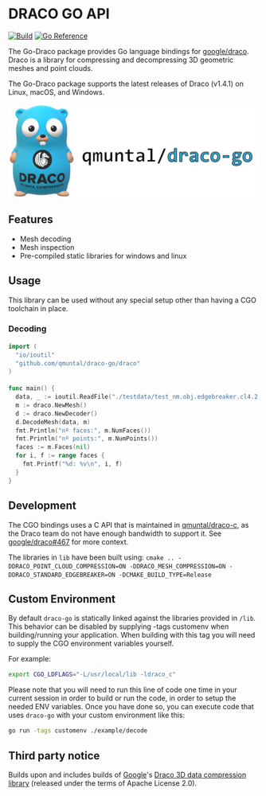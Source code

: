 # DRACO GO API

[![Build](https://github.com/qmuntal/draco-go/actions/workflows/test.yml/badge.svg)](https://github.com/qmuntal/draco-go/actions/workflows/test.yml)
[![Go Reference](https://pkg.go.dev/badge/github.com/qmuntal/draco-go/draco.svg)](https://pkg.go.dev/github.com/qmuntal/draco-go/draco)

The Go-Draco package provides Go language bindings for [google/draco](https://github.com/google/draco). Draco is a library for compressing and decompressing 3D geometric meshes and point clouds.

The Go-Draco package supports the latest releases of Draco (v1.4.1) on Linux, macOS, and Windows.

<p align="center"><img width="640" src="./assets/logo.png" alt="Gopher Draco"></p>

## Features

- Mesh decoding
- Mesh inspection
- Pre-compiled static libraries for windows and linux

## Usage

This library can be used without any special setup other than having a CGO toolchain in place.

### Decoding

```go
import (
  "io/ioutil"
  "github.com/qmuntal/draco-go/draco"
)

func main() {
  data, _ := ioutil.ReadFile("./testdata/test_nm.obj.edgebreaker.cl4.2.2.drc")
  m := draco.NewMesh()
  d := draco.NewDecoder()
  d.DecodeMesh(data, m)
  fmt.Println("nº faces:", m.NumFaces())
  fmt.Println("nº points:", m.NumPoints())
  faces := m.Faces(nil)
  for i, f := range faces {
    fmt.Printf("%d: %v\n", i, f)
  }
}
```

## Development

The CGO bindings uses a C API that is maintained in [qmuntal/draco-c](https://github.com/qmuntal/draco-c), as the Draco team do not have enough bandwidth to support it. See [google/draco#467](https://github.com/google/draco/pull/663#issuecomment-772802508) for more context.

The libraries in `lib` have been built using: `cmake .. -DDRACO_POINT_CLOUD_COMPRESSION=ON -DDRACO_MESH_COMPRESSION=ON -DDRACO_STANDARD_EDGEBREAKER=ON -DCMAKE_BUILD_TYPE=Release`

## Custom Environment

By default `draco-go` is statically linked against the libraries provided in `/lib`. This behavior can be disabled by supplying -tags customenv when building/running your application. When building with this tag you will need to supply the CGO environment variables yourself.

For example:

```bash
export CGO_LDFLAGS="-L/usr/local/lib -ldraco_c"
```

Please note that you will need to run this line of code one time in your current session in order to build or run the code, in order to setup the needed ENV variables. Once you have done so, you can execute code that uses `draco-go` with your custom environment like this:

```bash
go run -tags customenv ./example/decode
```

## Third party notice

Builds upon and includes builds of [Google](https://about.google)'s [Draco 3D data compression library](https://google.github.io/draco) (released under the terms of Apache License 2.0).
